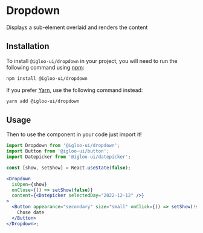 # Dropdown

Displays a sub-element overlaid and renders the content

<Example />

<ReferenceLinks />

## Installation

To install `@igloo-ui/dropdown` in your project, you will need to run the following command using [npm](https://www.npmjs.com/):

```bash
npm install @igloo-ui/dropdown
```

If you prefer [Yarn](https://classic.yarnpkg.com/en/), use the following command instead:

```bash
yarn add @igloo-ui/dropdown
```

## Usage

Then to use the component in your code just import it!

```jsx
import Dropdown from '@igloo-ui/dropdown';
import Button from '@igloo-ui/button';
import Datepicker from '@igloo-ui/datepicker';

const [show, setShow] = React.useState(false);

<Dropdown
  isOpen={show}
  onClose={() => setShow(false)}
  content={<Datepicker selectedDay="2022-12-12" />}
>
  <Button appearance="secondary" size="small" onClick={() => setShow(!show)}>
    Chose date
  </Button>
</Dropdown>;
```
